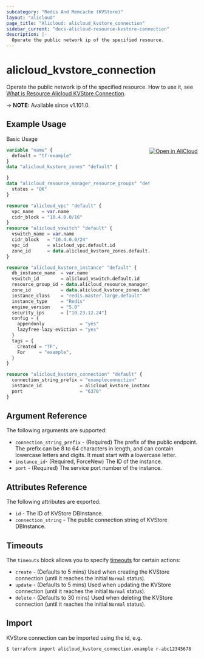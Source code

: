 ```yaml
---
subcategory: "Redis And Memcache (KVStore)"
layout: "alicloud"
page_title: "Alicloud: alicloud_kvstore_connection"
sidebar_current: "docs-alicloud-resource-kvstore-connection"
description: |-
  Operate the public network ip of the specified resource.
---
```


# alicloud_kvstore_connection

Operate the public network ip of the specified resource. How to use it, see [What is Resource Alicloud KVStore Connection](https://www.alibabacloud.com/help/doc-detail/125795.htm).

-> **NOTE:** Available since v1.101.0.

## Example Usage
<div class="oics-button" style="float: right;margin: 0 0 -40px 0;">
  <a href="https://api.aliyun.com/api-tools/terraform?resource=alicloud_kvstore_connection&exampleId=408f87de-5b52-789b-981b-10d598c52327a8775c2b&activeTab=example&spm=docs.r.kvstore_connection.0.408f87de5b" target="_blank">
    <img alt="Open in AliCloud" src="https://img.alicdn.com/imgextra/i1/O1CN01hjjqXv1uYUlY56FyX_!!6000000006049-55-tps-254-36.svg" style="max-height: 44px; margin: 32px auto; max-width: 100%;">
  </a>
</div>

Basic Usage

```terraform
variable "name" {
  default = "tf-example"
}
data "alicloud_kvstore_zones" "default" {

}
data "alicloud_resource_manager_resource_groups" "default" {
  status = "OK"
}

resource "alicloud_vpc" "default" {
  vpc_name   = var.name
  cidr_block = "10.4.0.0/16"
}
resource "alicloud_vswitch" "default" {
  vswitch_name = var.name
  cidr_block   = "10.4.0.0/24"
  vpc_id       = alicloud_vpc.default.id
  zone_id      = data.alicloud_kvstore_zones.default.zones.0.id
}

resource "alicloud_kvstore_instance" "default" {
  db_instance_name  = var.name
  vswitch_id        = alicloud_vswitch.default.id
  resource_group_id = data.alicloud_resource_manager_resource_groups.default.ids.0
  zone_id           = data.alicloud_kvstore_zones.default.zones.0.id
  instance_class    = "redis.master.large.default"
  instance_type     = "Redis"
  engine_version    = "5.0"
  security_ips      = ["10.23.12.24"]
  config = {
    appendonly             = "yes"
    lazyfree-lazy-eviction = "yes"
  }
  tags = {
    Created = "TF",
    For     = "example",
  }
}

resource "alicloud_kvstore_connection" "default" {
  connection_string_prefix = "exampleconnection"
  instance_id              = alicloud_kvstore_instance.default.id
  port                     = "6370"
}
```

## Argument Reference

The following arguments are supported:
* `connection_string_prefix` - (Required) The prefix of the public endpoint. The prefix can be 8 to 64 characters in length, and can contain lowercase letters and digits. It must start with a lowercase letter.
* `instance_id`- (Required, ForceNew) The ID of the instance.
* `port` - (Required) The service port number of the instance.

## Attributes Reference

The following attributes are exported:

* `id` - The ID of KVStore DBInstance.
* `connection_string` - The public connection string of KVStore DBInstance.

## Timeouts

The `timeouts` block allows you to specify [timeouts](https://www.terraform.io/docs/configuration-0-11/resources.html#timeouts) for certain actions:

* `create` - (Defaults to 5 mins) Used when creating the KVStore connection (until it reaches the initial `Normal` status). 
* `update` - (Defaults to 5 mins) Used when updating the KVStore connection (until it reaches the initial `Normal` status). 
* `delete` - (Defaults to 30 mins) Used when deleting the KVStore connection (until it reaches the initial `Normal` status). 

## Import

KVStore connection can be imported using the id, e.g.

```shell
$ terraform import alicloud_kvstore_connection.example r-abc12345678
```

